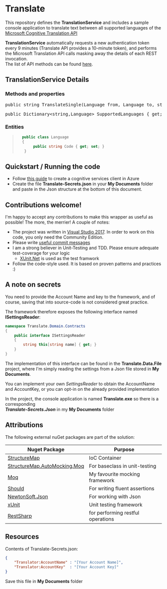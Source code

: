 # Translate
This repository defines  the **TranslationService** and includes a sample console application to translate text
between all supported languages of the [Microsoft Cognitive Translation API](https://www.microsoft.com/cognitive-services/en-us/translator-api)

**TranslationService** automatically requests a new authentication token every 9 minutes (Translate API provides a 10-minute token), and performs the Microsoft Translation API calls masking away the details of each REST invocation.<br />
The list of API methods can be found [here](http://docs.microsofttranslator.com/text-translate.html#!/default).

## TranslationService Details
### Methods and properties
<pre>public string TranslateSingle(Language from, Language to, string text)</pre>
<pre>public Dictionary&lt;string,Language&gt; SupportedLanguages { get; }</pre>

### Entities
>```csharp
>   public class Language
>   {
>        public string Code { get; set; }
>    }
>```


## Quickstart / Running the code 
* Follow [this guide](http://docs.microsofttranslator.com/text-translate.html) to create a cognitive services client in Azure
* Create the file **Translate-Secrets.json** in your **My Documents** folder and paste in the Json structure at the bottom of this document. 


## Contributions welcome!
I'm happy to accept any contributions to make this wrapper as useful as possible! The more, the merrier!
A couple of notes: 
- The project was written in [Visual Studio 2017](https://www.visualstudio.com). In order to work on this code, you only need the Community Edition.
- Please write [useful commit messages](https://chris.beams.io/posts/git-commit/)
- I am a strong believer in Unit-Testing and TDD. Please ensure adequate test-coverage for your logic
    - [XUnit.Net](https://xunit.github.io/) is used as the test framwork
- Follow the code-style used. It is based on proven patterns and practices :)


## A note on secrets
You need to provide the Account Name and key to the framework, and of course, saving that into source-code is not considered great practice.<br />

The framework therefore exposes the following interface named **ISettingsReader**:

```csharp
namespace Translate.Domain.Contracts
{
    public interface ISettingsReader
    {
        string this[string name] { get; }
    }
}
```
The implementation of this interface can be found in the **Translate.Data.File** project, where I'm simply reading the settings from a Json file stored in **My Documents**. 


You can implement your own *SettingsReader* to obtain the AccountName and AccountKey, or you can opt-in on the already
provided implementation

In the project, the console application is named **Translate.exe** so there is a corresponding<br />
***Translate-Secrets.Json*** in my **My Documents** folder

## Attributions
The following external nuGet packages are part of the solution:

| Nuget Package                                                                                 | Purpose                           |
| -------------                                                                                 | -------                           |
| [StructureMap](http://www.nuget.org/packages/StructureMap/)                                   | IoC Container                     | 
| [StructureMap.AutoMocking.Moq](http://www.nuget.org/packages/structuremap.automocking.moq/)   | For baseclass in unit-testing     | 
| [Moq](http://www.nuget.org/packages/Moq/)                                                     | My favourite mocking framework    |
| [Should](http://www.nuget.org/packages/Should/)                                               | For writing fluent assertions     |
| [NewtonSoft.Json](https://www.nuget.org/packages/Newtonsoft.Json)                             | For working with Json             |
| [xUnit](http://www.nuget.org/packages/xunit/)                                                 | Unit testing framework            |
| [RestSharp](http://www.nuget.org/packages/RestSharp/)                                         | for performing restful operations |


## Resources

Contents of Translate-Secrets.json:
```Json
{
    "Translator:AccountName" : "[Your Account Name]",
    "Translator:AccountKey"  : "[Your Account Key]"
}
```
Save this file in **My Documents** folder



